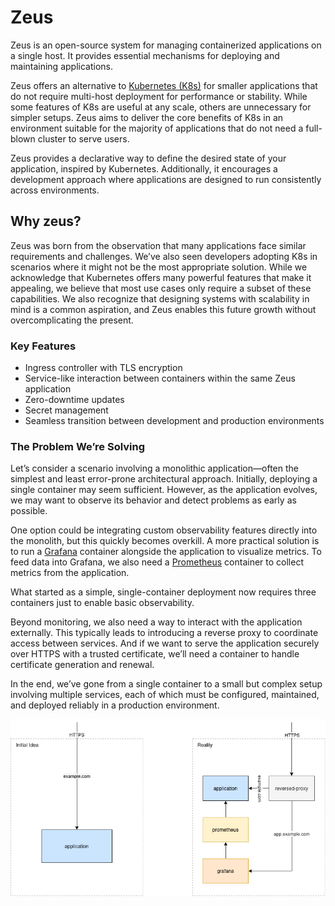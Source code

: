 # Zeus

Zeus is an open-source system for managing containerized applications on a single host. It provides essential mechanisms for deploying and maintaining applications.

Zeus offers an alternative to [Kubernetes (K8s)](https://kubernetes.io/) for smaller applications that do not require multi-host deployment for performance or stability. While some features of K8s are useful at any scale, others are unnecessary for simpler setups. Zeus aims to deliver the core benefits of K8s in an environment suitable for the majority of applications that do not need a full-blown cluster to serve users.

Zeus provides a declarative way to define the desired state of your application, inspired by Kubernetes. Additionally, it encourages a development approach where applications are designed to run consistently across environments.

## Why zeus?

Zeus was born from the observation that many applications face similar requirements and challenges. We’ve also seen developers adopting K8s in scenarios where it might not be the most appropriate solution. While we acknowledge that Kubernetes offers many powerful features that make it appealing, we believe that most use cases only require a subset of these capabilities. We also recognize that designing systems with scalability in mind is a common aspiration, and Zeus enables this future growth without overcomplicating the present.

### Key Features
 - Ingress controller with TLS encryption
 - Service-like interaction between containers within the same Zeus application
 - Zero-downtime updates
 - Secret management
 - Seamless transition between development and production environments

### The Problem We’re Solving

Let’s consider a scenario involving a monolithic application—often the simplest and least error-prone architectural approach. Initially, deploying a single container may seem sufficient. However, as the application evolves, we may want to observe its behavior and detect problems as early as possible.

One option could be integrating custom observability features directly into the monolith, but this quickly becomes overkill. A more practical solution is to run a [Grafana](https://grafana.com/) container alongside the application to visualize metrics. To feed data into Grafana, we also need a [Prometheus](https://prometheus.io/) container to collect metrics from the application.

What started as a simple, single-container deployment now requires three containers just to enable basic observability.

Beyond monitoring, we also need a way to interact with the application externally. This typically leads to introducing a reverse proxy to coordinate access between services. And if we want to serve the application securely over HTTPS with a trusted certificate, we’ll need a container to handle certificate generation and renewal.

In the end, we’ve gone from a single container to a small but complex setup involving multiple services, each of which must be configured, maintained, and deployed reliably in a production environment.

<p align="center">
  <img src="./docs/problem.png">
</p>

